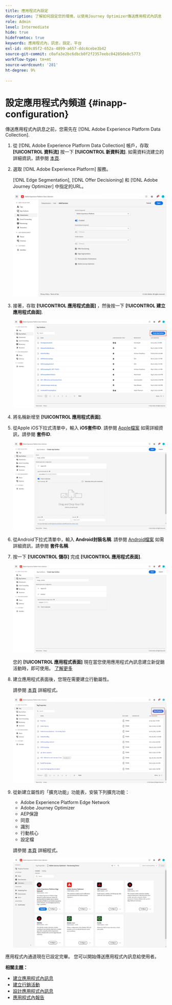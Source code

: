 ```yaml
---
title: 應用程式內設定
description: 了解如何設定您的環境，以使用Journey Optimizer傳送應用程式內訊息
role: Admin
level: Intermediate
hide: true
hidefromtoc: true
keywords: 應用程式內，訊息，設定，平台
exl-id: 469c05f2-652a-4899-a657-ddc4cebe3b42
source-git-commit: c0afa3e2bc6dbcb0f2f2357eebc04285de8c5773
workflow-type: tm+mt
source-wordcount: '281'
ht-degree: 9%

---
```


# 設定應用程式內頻道 {#inapp-configuration}

傳送應用程式內訊息之前，您需先在 [!DNL Adobe Experience Platform Data Collection].

1. 從 [!DNL Adobe Experience Platform Data Collection] 帳戶，存取 **[!UICONTROL 資料流]** 按一下 **[!UICONTROL 新資料流]**. 如需資料流建立的詳細資訊，請參閱 [本頁](https://aep-sdks.gitbook.io/docs/getting-started/configure-datastreams).

1. 選取 [!DNL Adobe Experience Platform] 服務。

   [!DNL Edge Segmentation], [!DNL Offer Decisioning] 和 [!DNL Adobe Journey Optimizer] 中指定的URL。

   ![](assets/inapp_config_6.png)

1. 接著，存取 **[!UICONTROL 應用程式曲面]** ，然後按一下 **[!UICONTROL 建立應用程式曲面]**.

   ![](assets/inapp_config_1.png)

1. 將名稱新增至 **[!UICONTROL 應用程式表面]**.

1. 從Apple iOS下拉式清單中，輸入 **iOS套件ID**. 請參閱 [Apple檔案](https://developer.apple.com/documentation/appstoreconnectapi/bundle_ids) 如需詳細資訊，請參閱 **套件ID**.

   ![](assets/inapp_config_2.png)

1. 從Android下拉式清單中，輸入 **Android封裝名稱**. 請參閱 [Android檔案](https://support.google.com/admob/answer/9972781?hl=en#:~:text=The%20package%20name%20of%20an,supported%20third%2Dparty%20Android%20stores) 如需詳細資訊，請參閱 **套件名稱**.

1. 按一下 **[!UICONTROL 儲存]** 完成 **[!UICONTROL 應用程式表面]**.

   ![](assets/inapp_config_3.png)

   您的 **[!UICONTROL 應用程式表面]** 現在當您使用應用程式內訊息建立新促銷活動時，即可使用。 [了解更多](create-in-app.md)

1. 建立應用程式表面後，您現在需要建立行動屬性。

   請參閱 [本頁](https://experienceleague.adobe.com/docs/experience-platform/tags/admin/companies-and-properties.html#for-mobile) 詳細程式。

   ![](assets/inapp_config_4.png)

1. 從新建立屬性的「擴充功能」功能表，安裝下列擴充功能：

   * Adobe Experience Platform Edge Network
   * Adobe Journey Optimizer
   * AEP保證
   * 同意
   * 識別
   * 行動核心
   * 設定檔

   請參閱 [本頁](https://experienceleague.adobe.com/docs/experience-platform/tags/ui/extensions/overview.html?lang=en#add-a-new-extension) 詳細程式。

   ![](assets/inapp_config_5.png)

應用程式內通道現在已設定完畢。 您可以開始傳送應用程式內訊息給使用者。

**相關主題：**

* [建立應用程式內訊息](create-in-app.md)
* [建立行銷活動](../campaigns/create-campaign.md)
* [設計應用程式內訊息](design-in-app.md)
* [應用程式內報告](inapp-report.md)

